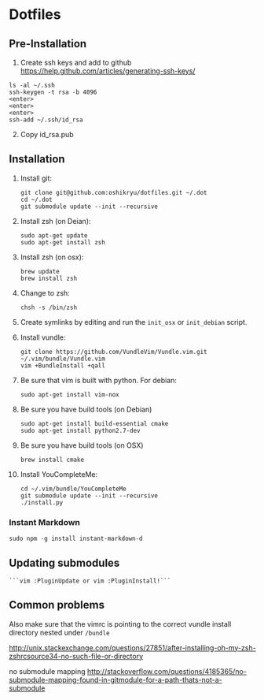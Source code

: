 # Dotfiles

## Pre-Installation

1. Create ssh keys and add to github https://help.github.com/articles/generating-ssh-keys/
```
ls -al ~/.ssh
ssh-keygen -t rsa -b 4096
<enter>
<enter>
<enter>
ssh-add ~/.ssh/id_rsa
```
2. Copy id_rsa.pub


## Installation

1. Install git:
    
    ```
    git clone git@github.com:oshikryu/dotfiles.git ~/.dot
    cd ~/.dot
    git submodule update --init --recursive
    ```

2. Install zsh (on Deian):

    ```
    sudo apt-get update
    sudo apt-get install zsh
    ```

3. Install zsh (on osx):

    ```
    brew update
    brew install zsh
    ```

4. Change to zsh:

    ```
    chsh -s /bin/zsh
    ```

5. Create symlinks by editing and run the `init_osx` or `init_debian` script.


6. Install vundle:

    ```
    git clone https://github.com/VundleVim/Vundle.vim.git ~/.vim/bundle/Vundle.vim
    vim +BundleInstall +qall
    ```

7. Be sure that vim is built with python. For debian: 

    ```sudo apt-get install vim-nox```


8. Be sure you have build tools (on Debian)

    ```
    sudo apt-get install build-essential cmake
    sudo apt-get install python2.7-dev
    ```

9. Be sure you have build tools (on OSX)

    ```brew install cmake```

10. Install YouCompleteMe:

    ```
    cd ~/.vim/bundle/YouCompleteMe
    git submodule update --init --recursive
    ./install.py
    ```


### Instant Markdown

    sudo npm -g install instant-markdown-d


## Updating submodules
    ```vim :PluginUpdate or vim :PluginInstall!```


## Common problems
Also make sure that the vimrc is pointing to the correct vundle install directory nested under `/bundle`

http://unix.stackexchange.com/questions/27851/after-installing-oh-my-zsh-zshrcsource34-no-such-file-or-directory

no submodule mapping
http://stackoverflow.com/questions/4185365/no-submodule-mapping-found-in-gitmodule-for-a-path-thats-not-a-submodule

